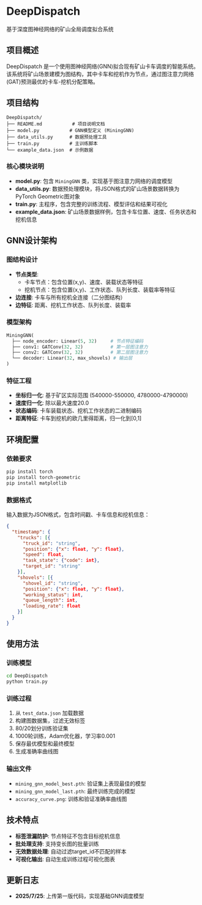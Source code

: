 # DeepDispatch

基于深度图神经网络的矿山全局调度拟合系统

## 项目概述

DeepDispatch 是一个使用图神经网络(GNN)拟合现有矿山卡车调度的智能系统。该系统将矿山场景建模为图结构，其中卡车和挖机作为节点，通过图注意力网络(GAT)预测最优的卡车-挖机分配策略。

## 项目结构

```
DeepDispatch/
├── README.md           # 项目说明文档
├── model.py           # GNN模型定义 (MiningGNN)
├── data_utils.py      # 数据预处理工具
├── train.py           # 主训练脚本
└── example_data.json  # 示例数据
```

### 核心模块说明

- **model.py**: 包含 `MiningGNN` 类，实现基于图注意力网络的调度模型
- **data_utils.py**: 数据预处理模块，将JSON格式的矿山场景数据转换为PyTorch Geometric图对象
- **train.py**: 主程序，包含完整的训练流程、模型评估和结果可视化
- **example_data.json**: 矿山场景数据样例，包含卡车位置、速度、任务状态和挖机信息

## GNN设计架构

### 图结构设计

- **节点类型**:
  - 卡车节点：包含位置(x,y)、速度、装载状态等特征
  - 挖机节点：包含位置(x,y)、工作状态、队列长度、装载率等特征
- **边连接**: 卡车与所有挖机全连接（二分图结构）
- **边特征**: 距离、挖机工作状态、队列长度、装载率

### 模型架构

```python
MiningGNN(
  ├── node_encoder: Linear(5, 32)     # 节点特征编码
  ├── conv1: GATConv(32, 32)          # 第一层图注意力
  ├── conv2: GATConv(32, 32)          # 第二层图注意力  
  └── decoder: Linear(32, max_shovels) # 输出层
)
```

### 特征工程

- **坐标归一化**: 基于矿区实际范围 (540000-550000, 4780000-4790000)
- **速度归一化**: 除以最大速度20.0
- **状态编码**: 卡车装载状态、挖机工作状态的二进制编码
- **距离特征**: 卡车到挖机的欧几里得距离，归一化到[0,1]

## 环境配置

### 依赖要求

```bash
pip install torch
pip install torch-geometric
pip install matplotlib
```

### 数据格式

输入数据为JSON格式，包含时间戳、卡车信息和挖机信息：

```json
{
  "timestamp": {
    "trucks": [{
      "truck_id": "string",
      "position": {"x": float, "y": float},
      "speed": float,
      "task_state": {"code": int},
      "target_id": "string"
    }],
    "shovels": [{
      "shovel_id": "string",
      "position": {"x": float, "y": float}, 
      "working_status": int,
      "queue_length": int,
      "loading_rate": float
    }]
  }
}
```

## 使用方法

### 训练模型

```bash
cd DeepDispatch
python train.py
```

### 训练过程

1. 从 `test_data.json` 加载数据
2. 构建图数据集，过滤无效标签
3. 80/20划分训练验证集
4. 1000轮训练，Adam优化器，学习率0.001
5. 保存最优模型和最终模型
6. 生成准确率曲线图

### 输出文件

- `mining_gnn_model_best.pth`: 验证集上表现最佳的模型
- `mining_gnn_model_last.pth`: 最终训练完成的模型
- `accuracy_curve.png`: 训练和验证准确率曲线图

## 技术特点

- **标签泄漏防护**: 节点特征不包含目标挖机信息
- **批处理支持**: 支持变长图的批量训练
- **无效数据处理**: 自动过滤target_id不匹配的样本
- **可视化输出**: 自动生成训练过程可视化图表

## 更新日志

- **2025/7/25**: 上传第一版代码，实现基础GNN调度模型
